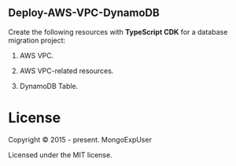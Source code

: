 ## Deploy-AWS-VPC-DynamoDB

Create the following resources with **TypeScript CDK** for a database migration project:

1) AWS VPC.    

2) AWS VPC-related resources.                                                                                
                                                                                                           
3) DynamoDB Table.  


# License

Copyright © 2015 - present. MongoExpUser

Licensed under the MIT license.
